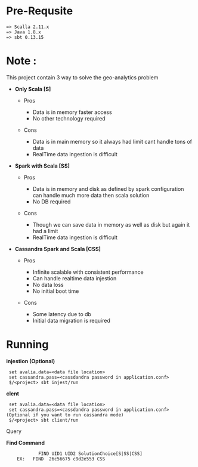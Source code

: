 # Pre-Requsite
    
    => Scalla 2.11.x
    => Java 1.8.x
    => sbt 0.13.15
    
# Note : 


This project contain 3 way to solve the geo-analytics problem

- **Only Scala [S]**

    - Pros
        
        - Data is in memory faster access
        - No other technology required
    
    - Cons
        
        - Data is in main memory so it always had limit cant handle tons of data
        - RealTime data ingestion is difficult 
        
- **Spark with Scala [SS]**

    - Pros 
        
        - Data is in memory and disk as defined by spark configuration can handle much more data then scala solution
        - No DB required
        
    - Cons
        
        - Though we can save data in memory as well as disk but again it had a limit 
        - RealTime data ingestion is difficult
        
- **Cassandra Spark and Scala [CSS]**

    - Pros 
        
        - Infinite scalable with consistent performance
        - Can handle realtime data injestion
        - No data loss 
        - No initial boot time
           
   - Cons 
       
        - Some latency due to db 
        - Initial data migration is required
        
 
# Running
    
**injestion (Optional)**

     
     set avalia.data=<data file location>
     set cassandra.pass=<cassdandra password in application.conf> 
     $/<project> sbt injest/run 
    
**clent**

     set avalia.data=<data file location>
     set cassandra.pass=<cassdandra password in application.conf> (Optional if you want to run cassandra mode) 
     $/<project> sbt client/run 
     
Query

**Find Command** 

                FIND UID1 UID2 SolutionChoice[S|SS|CSS]
        EX:   FIND  26c56675 c9d2e553 CSS